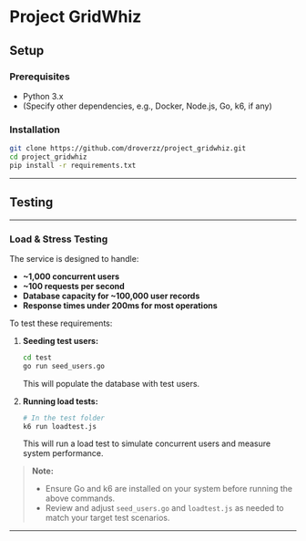 # Project GridWhiz

## Setup

### Prerequisites

- Python 3.x  
- (Specify other dependencies, e.g., Docker, Node.js, Go, k6, if any)

### Installation

```bash
git clone https://github.com/droverzz/project_gridwhiz.git
cd project_gridwhiz
pip install -r requirements.txt
```

---

## Testing

---

###  Load & Stress Testing

The service is designed to handle:
- **~1,000 concurrent users**
- **~100 requests per second**
- **Database capacity for ~100,000 user records**
- **Response times under 200ms for most operations**

To test these requirements:

1. **Seeding test users:**
   ```bash
   cd test
   go run seed_users.go
   ```
   This will populate the database with test users.

2. **Running load tests:**
   ```bash
   # In the test folder
   k6 run loadtest.js
   ```
   This will run a load test to simulate concurrent users and measure system performance.

> **Note:**  
> - Ensure Go and k6 are installed on your system before running the above commands.
> - Review and adjust `seed_users.go` and `loadtest.js` as needed to match your target test scenarios.

---
